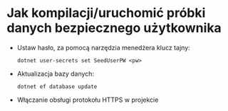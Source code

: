 # <a name="how-to-buildrun-secure-user-data-sample"></a>Jak kompilacji/uruchomić próbki danych bezpiecznego użytkownika

* Ustaw hasło, za pomocą narzędzia menedżera klucz tajny:

  `dotnet user-secrets set SeedUserPW <pw>`

* Aktualizacja bazy danych:

    `dotnet ef database update`

* Włączanie obsługi protokołu HTTPS w projekcie
